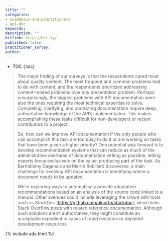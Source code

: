 ```yaml
---
title: ""
categories:
- academics-and-practitioners
- api-doc
keywords:
description: ""
bitlink: http://bit.ly/
published: false
practitioner_survey:
author:
---
```


* TOC
{:toc}

> The major finding of our surveys is that the respondents cared most about quality content. The most frequent and common problems had to do with content, and the respondents prioritized addressing content-related problems over any presentation problem. Perhaps unsurprisingly, the biggest problems with API documentation were also the ones requiring the most technical expertise to solve. Completing, clarifying, and correcting documentation require deep, authoritative knowledge of the API’s implementation. This makes accomplishing these tasks difficult for non-developers or recent contributors to a project.  
>
> So, how can we improve API documentation if the only people who can accomplish this task are too busy to do it or are working on tasks that have been given a higher priority? One potential way forward is to develop recommendation systems that can reduce as much of the administrative overhead of documentation writing as possible, letting experts focus exclusively on the value-producing part of the task. As Barthélémy Dagenais and Martin Robillard discovered, a main challenge for evolving API documentation is identifying where a document needs to be updated.
>
> We’re exploring ways to automatically provide adaptation recommendations based on an analysis of the source code linked to a manual. Other avenues could include leveraging the crowd with tools such as StackDoc (https://github.com/alnorth/stackdoc), which links Stack Overflow posts with related reference documentation. Although such solutions aren’t authoritative, they might constitute an acceptable expedient in cases of rapid evolution or depleted development resources.

{% include ads.html %}

